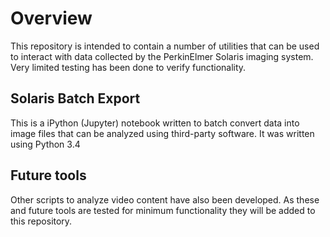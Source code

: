 # Overview
This repository is intended to contain a number of utilities
that can be used to interact with data collected by the PerkinElmer
Solaris imaging system. Very limited testing has been done to verify
functionality.

## Solaris Batch Export
This is a iPython (Jupyter) notebook written to batch convert data into
image files that can be analyzed using third-party software. 
It was written using Python 3.4

## Future tools
Other scripts to analyze video content have also been developed. As 
these and future tools are tested for minimum functionality they will 
be added to this repository. 
